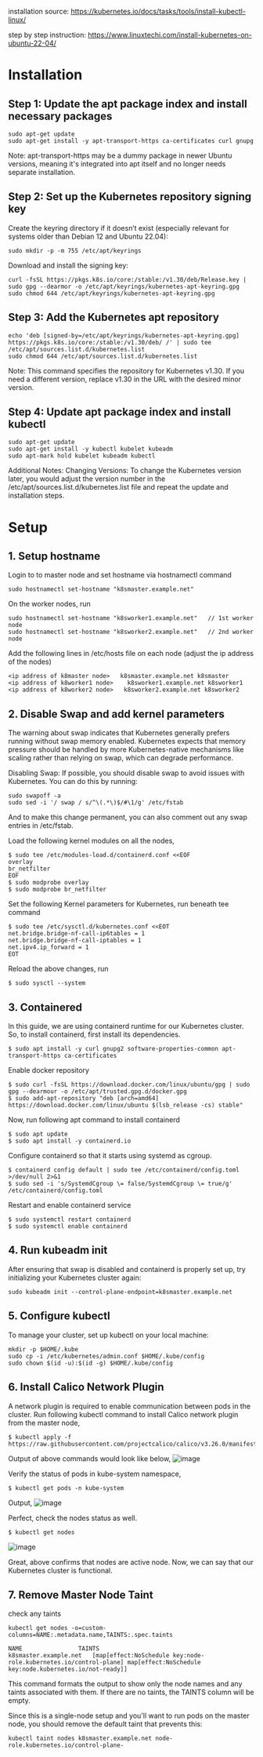 installation source: https://kubernetes.io/docs/tasks/tools/install-kubectl-linux/

step by step instruction: https://www.linuxtechi.com/install-kubernetes-on-ubuntu-22-04/

# Installation
## Step 1: Update the apt package index and install necessary packages

```
sudo apt-get update
sudo apt-get install -y apt-transport-https ca-certificates curl gnupg
```

Note: apt-transport-https may be a dummy package in newer Ubuntu versions, meaning it's integrated into apt itself and no longer needs separate installation.

## Step 2: Set up the Kubernetes repository signing key


Create the keyring directory if it doesn’t exist (especially relevant for systems older than Debian 12 and Ubuntu 22.04):
```
sudo mkdir -p -m 755 /etc/apt/keyrings
```

Download and install the signing key:
```
curl -fsSL https://pkgs.k8s.io/core:/stable:/v1.30/deb/Release.key | sudo gpg --dearmor -o /etc/apt/keyrings/kubernetes-apt-keyring.gpg
sudo chmod 644 /etc/apt/keyrings/kubernetes-apt-keyring.gpg
```

## Step 3: Add the Kubernetes apt repository

```
echo 'deb [signed-by=/etc/apt/keyrings/kubernetes-apt-keyring.gpg] https://pkgs.k8s.io/core:/stable:/v1.30/deb/ /' | sudo tee /etc/apt/sources.list.d/kubernetes.list
sudo chmod 644 /etc/apt/sources.list.d/kubernetes.list
```
Note: This command specifies the repository for Kubernetes v1.30. If you need a different version, replace v1.30 in the URL with the desired minor version.

## Step 4: Update apt package index and install kubectl

```
sudo apt-get update
sudo apt-get install -y kubectl kubelet kubeadm
sudo apt-mark hold kubelet kubeadm kubectl
```
Additional Notes:
Changing Versions: To change the Kubernetes version later, you would adjust the version number in the /etc/apt/sources.list.d/kubernetes.list file and repeat the update and installation steps.

# Setup

## 1. Setup hostname

Login to to master node and set hostname via hostnamectl command
```
sudo hostnamectl set-hostname "k8smaster.example.net"
```

On the worker nodes, run
```
sudo hostnamectl set-hostname "k8sworker1.example.net"   // 1st worker node
sudo hostnamectl set-hostname "k8sworker2.example.net"   // 2nd worker node
```

Add the following lines in /etc/hosts file on each node (adjust the ip address of the nodes)
```
<ip address of k8master node>   k8smaster.example.net k8smaster
<ip address of k8worker1 node>    k8sworker1.example.net k8sworker1
<ip address of k8worker2 node>   k8sworker2.example.net k8sworker2
```
## 2. Disable Swap and add kernel parameters


The warning about swap indicates that Kubernetes generally prefers running without swap memory enabled. Kubernetes expects that memory pressure should be handled by more Kubernetes-native mechanisms like scaling rather than relying on swap, which can degrade performance.

Disabling Swap: If possible, you should disable swap to avoid issues with Kubernetes. You can do this by running:
```
sudo swapoff -a
sudo sed -i '/ swap / s/^\(.*\)$/#\1/g' /etc/fstab
```
And to make this change permanent, you can also comment out any swap entries in /etc/fstab.

Load the following kernel modules on all the nodes,
```
$ sudo tee /etc/modules-load.d/containerd.conf <<EOF
overlay
br_netfilter
EOF
$ sudo modprobe overlay
$ sudo modprobe br_netfilter
```


Set the following Kernel parameters for Kubernetes, run beneath tee command
```
$ sudo tee /etc/sysctl.d/kubernetes.conf <<EOT
net.bridge.bridge-nf-call-ip6tables = 1
net.bridge.bridge-nf-call-iptables = 1
net.ipv4.ip_forward = 1
EOT
```

Reload the above changes, run

```
$ sudo sysctl --system
```

## 3. Containered

In this guide, we are using containerd runtime for our Kubernetes cluster. So, to install containerd, first install its dependencies.
```
$ sudo apt install -y curl gnupg2 software-properties-common apt-transport-https ca-certificates
```



Enable docker repository
```
$ sudo curl -fsSL https://download.docker.com/linux/ubuntu/gpg | sudo gpg --dearmour -o /etc/apt/trusted.gpg.d/docker.gpg
$ sudo add-apt-repository "deb [arch=amd64] https://download.docker.com/linux/ubuntu $(lsb_release -cs) stable"
```
Now, run following apt command to install containerd
```
$ sudo apt update
$ sudo apt install -y containerd.io
```
Configure containerd so that it starts using systemd as cgroup.
```
$ containerd config default | sudo tee /etc/containerd/config.toml >/dev/null 2>&1
$ sudo sed -i 's/SystemdCgroup \= false/SystemdCgroup \= true/g' /etc/containerd/config.toml
```
Restart and enable containerd service
```
$ sudo systemctl restart containerd
$ sudo systemctl enable containerd
```

## 4. Run kubeadm init


After ensuring that swap is disabled and containerd is properly set up, try initializing your Kubernetes cluster again:
```
sudo kubeadm init --control-plane-endpoint=k8smaster.example.net
```
## 5. Configure kubectl


To manage your cluster, set up kubectl on your local machine:
```
mkdir -p $HOME/.kube
sudo cp -i /etc/kubernetes/admin.conf $HOME/.kube/config
sudo chown $(id -u):$(id -g) $HOME/.kube/config
```


## 6. Install Calico Network Plugin


A network plugin is required to enable communication between pods in the cluster. Run following kubectl command to install Calico network plugin from the master node,
```
$ kubectl apply -f https://raw.githubusercontent.com/projectcalico/calico/v3.26.0/manifests/calico.yaml
```
Output of above commands would look like below,
![image](https://github.com/srikanthmalla/dotfiles/assets/8193784/758b0b79-6846-4751-9ed1-e23cebdab4c5)

Verify the status of pods in kube-system namespace,
```
$ kubectl get pods -n kube-system
```
Output,
![image](https://github.com/srikanthmalla/dotfiles/assets/8193784/50e9af51-b09f-4236-a60e-0cfb1ca82034)

Perfect, check the nodes status as well.
```
$ kubectl get nodes
```
![image](https://github.com/srikanthmalla/dotfiles/assets/8193784/0d8b9307-3abc-47b3-b4df-93f386a1c9a8)

Great, above confirms that nodes are active node. Now, we can say that our Kubernetes cluster is functional.

## 7. Remove Master Node Taint

check any taints
```
kubectl get nodes -o=custom-columns=NAME:.metadata.name,TAINTS:.spec.taints

NAME                TAINTS
k8smaster.example.net   [map[effect:NoSchedule key:node-role.kubernetes.io/control-plane] map[effect:NoSchedule key:node.kubernetes.io/not-ready]]
```

This command formats the output to show only the node names and any taints associated with them. If there are no taints, the TAINTS column will be empty.


Since this is a single-node setup and you'll want to run pods on the master node, you should remove the default taint that prevents this:
```
kubectl taint nodes k8smaster.example.net node-role.kubernetes.io/control-plane-
```
